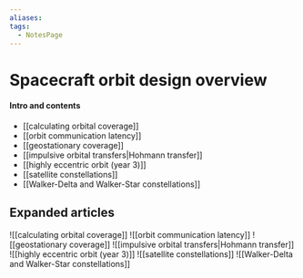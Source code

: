 ```yaml
---
aliases: 
tags:
  - NotesPage
---
```


# Spacecraft orbit design overview

#### Intro and contents
 

- [[calculating orbital coverage]]
- [[orbit communication latency]] 
- [[geostationary coverage]]
- [[impulsive orbital transfers|Hohmann transfer]]
- [[highly eccentric orbit (year 3)]]
- [[satellite constellations]]
- [[Walker-Delta and Walker-Star constellations]]


## Expanded articles

![[calculating orbital coverage]]
![[orbit communication latency]] 
![[geostationary coverage]]
![[impulsive orbital transfers|Hohmann transfer]]
![[highly eccentric orbit (year 3)]]
![[satellite constellations]]
![[Walker-Delta and Walker-Star constellations]]
